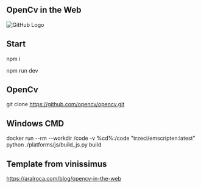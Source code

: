 ## OpenCv in the Web

![GitHub Logo](/images/screenshot.png)

## Start

npm i

npm run dev

## OpenCv 

git clone https://github.com/opencv/opencv.git

## Windows CMD
docker run --rm --workdir /code -v %cd%:/code "trzeci/emscripten:latest" python ./platforms/js/build_js.py build

## Template from vinissimus 

https://aralroca.com/blog/opencv-in-the-web